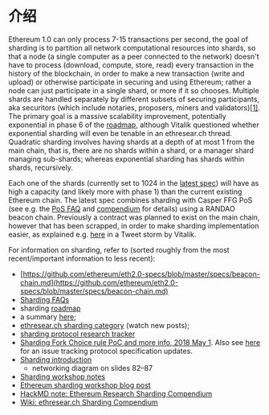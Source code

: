 # 介绍

Ethereum 1.0 can only process 7-15 transactions per second, the goal of sharding is to partition all network computational resources into shards, so that a node \(a single computer as a peer connected to the network\) doesn't have to process \(download, compute, store, read\) every transaction in the history of the blockchain, in order to make a new transaction \(write and upload\) or otherwise participate in securing and using Ethereum; rather a node can just participate in a single shard, or more if it so chooses. Multiple shards are handled separately by different subsets of securing participants, aka securitors \(which include notaries, proposers, miners and validators\)[\[1\]](https://eprint.iacr.org/2017/406.pdf). The primary goal is a massive scalability improvement, potentially exponential in phase 6 of the [roadmap](https://github.com/ethereum/wiki/wiki/Sharding-roadmap), although Vitalik questioned whether exponential sharding will even be tenable in an ethresear.ch thread. Quadratic sharding involves having shards at a depth of at most 1 from the main chain, that is, there are no shards within a shard, or a manager shard managing sub-shards; whereas exponential sharding has shards within shards, recursively.

Each one of the shards \(currently set to 1024 in the [latest spec](https://github.com/ethereum/eth2.0-specs)\) will have as high a capacity \(and likely more with phase 1\) than the current existing Ethereum chain. The latest spec combines sharding with Casper FFG PoS \(see e.g. the [PoS FAQ](https://github.com/ethereum/wiki/wiki/Proof-of-Stake-FAQs) and [compendium](https://github.com/ethereum/wiki/wiki/Casper-Proof-of-Stake-compendium) for details\) using a RANDAO beacon chain. Previously a contract was planned to exist on the main chain, however that has been scrapped, in order to make sharding implementation easier, as explained e.g. [here](https://threadreaderapp.com/thread/1029900695925706753.html) in a Tweet storm by Vitalik.





For information on sharding, refer to \(sorted roughly from the most recent/important information to less recent\):

* [https://github.com/ethereum/eth2.0-specs/blob/master/specs/beacon-chain.md](https://github.com/ethereum/eth2.0-specs/blob/master/specs/beacon-chain.md)
* [Sharding FAQs](https://github.com/ethereum/wiki/wiki/Sharding-FAQs)
* sharding [roadmap](https://github.com/ethereum/wiki/wiki/Sharding-roadmap)
* a summary [here](https://twitter.com/sinahab/status/992755776765792256);
* [ethresear.ch sharding category](https://ethresear.ch/c/sharding) \(watch new posts\);
* [sharding protocol research tracker](https://github.com/Drops-of-Diamond/diamond_drops/issues/13)
* [Sharding Fork Choice rule PoC and more info, 2018 May 1](https://twitter.com/VitalikButerin/status/991021062811930624). Also see [here](https://github.com/Drops-of-Diamond/diamond_drops/issues/13) for an issue tracking protocol specification updates.
* [Sharding introduction](https://docs.google.com/presentation/d/1mdmmgQlRFUvznq1jdmRwkwEyQB0YON5yAg4ArxtanE4/edit?usp=sharing)
  * networking diagram on slides 82–87
* [Sharding workshop notes](https://hackmd.io/s/HJ_BbgCFz#%E2%9F%A0-General-Introduction)
* [Ethereum sharding workshop blog post](https://medium.com/@icebearhww/ethereum-sharding-workshop-in-taipei-a44c0db8b8d9)
* [HackMD note: Ethereum Research Sharding Compendium](http://notes.ethereum.org/s/BJc_eGVFM)
* [Wiki: ethresear.ch Sharding Compendium](https://github.com/ethereum/wiki/wiki/Wiki:-ethresear.ch-Sharding-Compendium)

